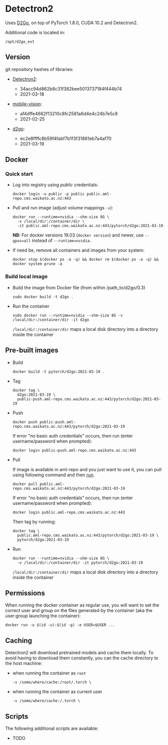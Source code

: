 # Detectron2

Uses [D2Go](https://github.com/facebookresearch/d2go), on top of PyTorch 1.8.0, CUDA 10.2 and Detectron2.

Additional code is located in:

```commandline
/opt/d2go_ext
```

## Version

git repository hashes of libraries:

* [Detectron2](https://github.com/facebookresearch/d2go): 

  * 34acc94d862b8c31f382bee5013737184f444b74
  * 2021-03-18
  
* [mobile-vision](https://github.com/facebookresearch/mobile-vision):

  * af4dffe4662f13210c8fc2581a6d4e4c24b7e5c8
  * 2021-02-25
  
* [d2go](https://github.com/facebookresearch/d2go):

  * ec2e8ffffc8b59f4fabf7b1f3f31861eb7a4af70
  * 2021-03-19

## Docker

### Quick start

* Log into registry using *public* credentials:

  ```commandline
  docker login -u public -p public public.aml-repo.cms.waikato.ac.nz:443 
  ```

* Pull and run image (adjust volume mappings `-v`):

  ```commandline
  docker run --runtime=nvidia --shm-size 8G \
    -v /local/dir:/container/dir \
    -it public.aml-repo.cms.waikato.ac.nz:443/pytorch/d2go:2021-03-19
  ```

  **NB:** For docker versions 19.03 (`docker version`) and newer, use `--gpus=all` instead of `--runtime=nvidia`.

* If need be, remove all containers and images from your system:

  ```commandline
  docker stop $(docker ps -a -q) && docker rm $(docker ps -a -q) && docker system prune -a
  ```

### Build local image

* Build the image from Docker file (from within /path_to/d2go/0.3)

  ```commandline
  sudo docker build -t d2go .
  ```
  
* Run the container

  ```commandline
  sudo docker run --runtime=nvidia --shm-size 8G -v /local/dir:/container/dir -it d2go
  ```
  `/local/dir:/container/dir` maps a local disk directory into a directory inside the container

## Pre-built images

* Build

  ```commandline
  docker build -t pytorch/d2go:2021-03-19 .
  ```
  
* Tag

  ```commandline
  docker tag \
    d2go:2021-03-19 \
    public-push.aml-repo.cms.waikato.ac.nz:443/pytorch/d2go:2021-03-19
  ```
  
* Push

  ```commandline
  docker push public-push.aml-repo.cms.waikato.ac.nz:443/pytorch/d2go:2021-03-19
  ```
  If error "no basic auth credentials" occurs, then run (enter username/password when prompted):
  
  ```commandline
  docker login public-push.aml-repo.cms.waikato.ac.nz:443
  ```
  
* Pull

  If image is available in aml-repo and you just want to use it, you can pull using following command and then [run](#run).

  ```commandline
  docker pull public.aml-repo.cms.waikato.ac.nz:443/pytorch/d2go:2021-03-19
  ```
  If error "no basic auth credentials" occurs, then run (enter username/password when prompted):
  
  ```commandline
  docker login public.aml-repo.cms.waikato.ac.nz:443
  ```
  Then tag by running:
  
  ```commandline
  docker tag \
    public.aml-repo.cms.waikato.ac.nz:443/pytorch/d2go:2021-03-19 \
    pytorch/d2go:2021-03-19
  ```
  
* <a name="run">Run</a>

  ```commandline
  docker run --runtime=nvidia --shm-size 8G \
    -v /local/dir:/container/dir -it pytorch/d2go:2021-03-19
  ```
  `/local/dir:/container/dir` maps a local disk directory into a directory inside the container


## Permissions

When running the docker container as regular use, you will want to set the correct
user and group on the files generated by the container (aka the user:group launching
the container):

```commandline
docker run -u $(id -u):$(id -g) -e USER=$USER ...
```

## Caching

Detectron2 will download pretrained models and cache them locally. To avoid having
to download them constantly, you can the cache directory to the host machine:

* when running the container as `root`

  ```commandline
  -v /some/where/cache:/root/.torch \
  ```

* when running the container as current user

  ```commandline
  -v /some/where/cache:/.torch \
  ```


## Scripts

The following additional scripts are available:

* TODO

